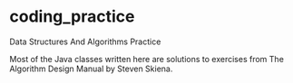 # coding_practice
Data Structures And Algorithms Practice

Most of the Java classes written here are solutions to exercises from The Algorithm Design Manual by Steven Skiena.


